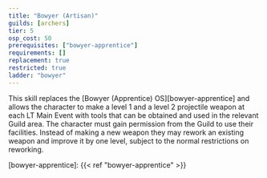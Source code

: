 ```yaml
---
title: "Bowyer (Artisan)"
guilds: [archers]
tier: 5
osp_cost: 50
prerequisites: ["bowyer-apprentice"]
requirements: []
replacement: true
restricted: true
ladder: "bowyer"
---
```

This skill replaces the [Bowyer (Apprentice) OS][bowyer-apprentice] and allows the character to make a level 1 and a level 2 projectile weapon at each LT Main Event with tools that can be obtained and used in the relevant Guild area. The character must gain permission from the Guild to use their facilities. Instead of making a new weapon they may rework an existing weapon and improve it by one level, subject to the normal restrictions on reworking.

[bowyer-apprentice]: {{< ref "bowyer-apprentice" >}}
